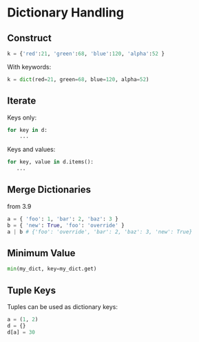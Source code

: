 # Dictionary Handling

## Construct

```python
k = {'red':21, 'green':68, 'blue':120, 'alpha':52 }
```

With keywords:

```python
k = dict(red=21, green=68, blue=120, alpha=52)
```

## Iterate

Keys only:

```python
for key in d:
    ...
```

Keys and values:

```python
for key, value in d.items():
   ...
```

## Merge Dictionaries

from 3.9

```python
a = { 'foo': 1, 'bar': 2, 'baz': 3 }
b = { 'new': True, 'foo': 'override' }
a | b # {'foo': 'override', 'bar': 2, 'baz': 3, 'new': True}
```

## Minimum Value

```python
min(my_dict, key=my_dict.get)
```

## Tuple Keys

Tuples can be used as dictionary keys:

```python
a = (1, 2)
d = {}
d[a] = 30
```
